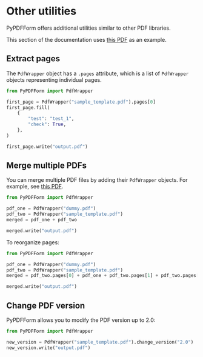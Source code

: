 # Other utilities

PyPDFForm offers additional utilities similar to other PDF libraries.

This section of the documentation uses [this PDF](https://github.com/chinapandaman/PyPDFForm/raw/master/pdf_samples/sample_template.pdf) as an example.

## Extract pages

The `PdfWrapper` object has a `.pages` attribute, which is a list of `PdfWrapper` objects representing individual pages.

```python
from PyPDFForm import PdfWrapper

first_page = PdfWrapper("sample_template.pdf").pages[0]
first_page.fill(
    {
        "test": "test_1",
        "check": True,
    },
)

first_page.write("output.pdf")
```

## Merge multiple PDFs

You can merge multiple PDF files by adding their `PdfWrapper` objects. For example, see [this PDF](https://www.w3.org/WAI/ER/tests/xhtml/testfiles/resources/pdf/dummy.pdf).

```python
from PyPDFForm import PdfWrapper

pdf_one = PdfWrapper("dummy.pdf")
pdf_two = PdfWrapper("sample_template.pdf")
merged = pdf_one + pdf_two

merged.write("output.pdf")
```

To reorganize pages:

```python
from PyPDFForm import PdfWrapper

pdf_one = PdfWrapper("dummy.pdf")
pdf_two = PdfWrapper("sample_template.pdf")
merged = pdf_two.pages[0] + pdf_one + pdf_two.pages[1] + pdf_two.pages[2]

merged.write("output.pdf")
```

## Change PDF version

PyPDFForm allows you to modify the PDF version up to 2.0:

```python
from PyPDFForm import PdfWrapper

new_version = PdfWrapper("sample_template.pdf").change_version("2.0")
new_version.write("output.pdf")
```
